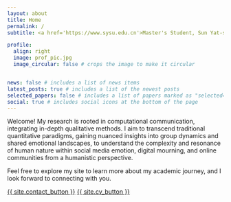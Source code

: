 ```yaml
---
layout: about
title: Home
permalink: /
subtitle: <a href='https://www.sysu.edu.cn'>Master's Student, Sun Yat-sen University</a>

profile:
  align: right
  image: prof_pic.jpg
  image_circular: false # crops the image to make it circular


news: false # includes a list of news items
latest_posts: true # includes a list of the newest posts
selected_papers: false # includes a list of papers marked as "selected={true}"
social: true # includes social icons at the bottom of the page
---
```


Welcome! My research is rooted in computational communication, integrating in-depth qualitative methods. I aim to transcend traditional quantitative paradigms, gaining nuanced insights into group dynamics and shared emotional landscapes, to understand the complexity and resonance of human nature within social media emotion, digital mourning, and online communities from a humanistic perspective. 

Feel free to explore my site to learn more about my academic journey, and I look forward to connecting with you.

<div class="row">
  <div class="col-sm mt-3 mt-md-0">
    <a href="{{ site.contact_button_url }}" class="btn btn-primary">{{ site.contact_button }}</a>
    <a href="{{ site.cv_button_url }}" class="btn btn-primary">{{ site.cv_button }}</a>
  </div>
</div> 